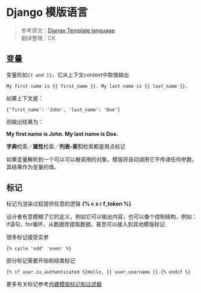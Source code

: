 # Django 模版语言

> 参考原文：[Django Template language](https://docs.djangoproject.com/en/1.11/topics/templates/)  
> 翻译整理：CK

## 变量
变量形如`{{ and }}`，它从上下文context中取值输出
```
My first name is {{ first_name }}. My last name is {{ last_name }}.
```
如果上下文是：
```
{'first_name': 'John', 'last_name': 'Doe'}
```
则输出结果为：

**My first name is John. My last name is Doe.**

**字典**检索／**属性**检索／**列表-索引**检索都是用点标记

如果变量解析到一个可以可以被调用的对象，模版将自动调用它不传递任何参数，其结果作为变量的值。

## 标记
标记为渲染过程提供任意的逻辑
**{% c s r f\_token %}**

设计者有意模糊了它的定义，例如它可以输出内容，也可以像个控制结构，例如：if语句，for循环，从数据库提取数据，甚至可以接入到其他模版标记.

很多标记接受实参
```
{% cycle 'odd' 'even' %}
```

部分标记需要开始和结束标记
```
{% if user.is_authenticated %}Hello, {{ user.username }}.{% endif %}
```

更多有关标记参考[内建模版标记和过滤器](https://docs.djangoproject.com/en/1.11/ref/templates/builtins/#ref-templates-builtins-tags)

